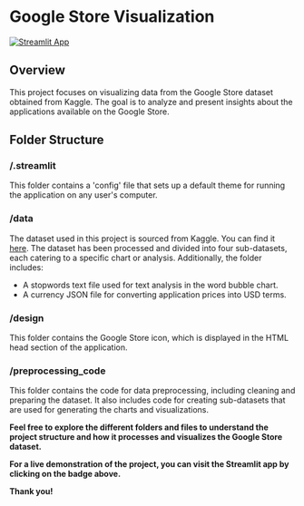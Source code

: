 # Google Store Visualization

[![Streamlit App](https://static.streamlit.io/badges/streamlit_badge_black_white.svg)](https://tal-amar-google-store-visualization-project-app-ys0rqn.streamlit.app/)

## Overview
This project focuses on visualizing data from the Google Store dataset obtained from Kaggle. The goal is to analyze and present insights about the applications available on the Google Store.

## Folder Structure
### /.streamlit
This folder contains a 'config' file that sets up a default theme for running the application on any user's computer.

### /data
The dataset used in this project is sourced from Kaggle. You can find it [here](https://www.kaggle.com/datasets/geothomas/playstore-dataset). The dataset has been processed and divided into four sub-datasets, each catering to a specific chart or analysis. Additionally, the folder includes:

* A stopwords text file used for text analysis in the word bubble chart.
* A currency JSON file for converting application prices into USD terms.

### /design
This folder contains the Google Store icon, which is displayed in the HTML head section of the application.

### /preprocessing_code
This folder contains the code for data preprocessing, including cleaning and preparing the dataset. It also includes code for creating sub-datasets that are used for generating the charts and visualizations.


**Feel free to explore the different folders and files to understand the project structure and how it processes and visualizes the Google Store dataset.**

**For a live demonstration of the project, you can visit the Streamlit app by clicking on the badge above.**

**Thank you!**
